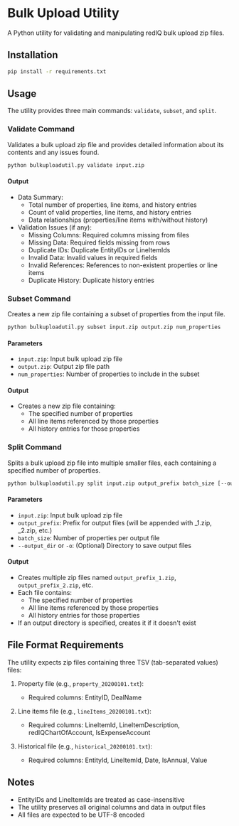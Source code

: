 # Bulk Upload Utility

A Python utility for validating and manipulating redIQ bulk upload zip files.

## Installation

```bash
pip install -r requirements.txt
```

## Usage

The utility provides three main commands: `validate`, `subset`, and `split`.

### Validate Command

Validates a bulk upload zip file and provides detailed information about its contents and any issues found.

```bash
python bulkuploadutil.py validate input.zip
```

#### Output
- Data Summary:
  - Total number of properties, line items, and history entries
  - Count of valid properties, line items, and history entries
  - Data relationships (properties/line items with/without history)
- Validation Issues (if any):
  - Missing Columns: Required columns missing from files
  - Missing Data: Required fields missing from rows
  - Duplicate IDs: Duplicate EntityIDs or LineItemIds
  - Invalid Data: Invalid values in required fields
  - Invalid References: References to non-existent properties or line items
  - Duplicate History: Duplicate history entries

### Subset Command

Creates a new zip file containing a subset of properties from the input file.

```bash
python bulkuploadutil.py subset input.zip output.zip num_properties
```

#### Parameters
- `input.zip`: Input bulk upload zip file
- `output.zip`: Output zip file path
- `num_properties`: Number of properties to include in the subset

#### Output
- Creates a new zip file containing:
  - The specified number of properties
  - All line items referenced by those properties
  - All history entries for those properties

### Split Command

Splits a bulk upload zip file into multiple smaller files, each containing a specified number of properties.

```bash
python bulkuploadutil.py split input.zip output_prefix batch_size [--output_dir OUTPUT_DIR]
```

#### Parameters
- `input.zip`: Input bulk upload zip file
- `output_prefix`: Prefix for output files (will be appended with _1.zip, _2.zip, etc.)
- `batch_size`: Number of properties per output file
- `--output_dir` or `-o`: (Optional) Directory to save output files

#### Output
- Creates multiple zip files named `output_prefix_1.zip`, `output_prefix_2.zip`, etc.
- Each file contains:
  - The specified number of properties
  - All line items referenced by those properties
  - All history entries for those properties
- If an output directory is specified, creates it if it doesn't exist

## File Format Requirements

The utility expects zip files containing three TSV (tab-separated values) files:

1. Property file (e.g., `property_20200101.txt`):
   - Required columns: EntityID, DealName

2. Line items file (e.g., `lineItems_20200101.txt`):
   - Required columns: LineItemId, LineItemDescription, redIQChartOfAccount, IsExpenseAccount

3. Historical file (e.g., `historical_20200101.txt`):
   - Required columns: EntityId, LineItemId, Date, IsAnnual, Value

## Notes

- EntityIDs and LineItemIds are treated as case-insensitive
- The utility preserves all original columns and data in output files
- All files are expected to be UTF-8 encoded

